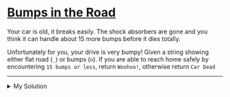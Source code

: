 # [Bumps in the Road](https://www.codewars.com/kata/57ed30dde7728215300005fa)

Your car is old, it breaks easily. The shock absorbers are gone and you think it can handle about 15 more bumps before
it dies totally.

Unfortunately for you, your drive is very bumpy! Given a string showing either flat road (`_`) or bumps (`n`). If you
are able to reach home safely by encountering `15 bumps or less`, return `Woohoo!`, otherwise return `Car Dead`

---

<details><summary>My Solution</summary>

```js
function bump(x) {
  return x.split('').filter(char => char === 'n').length > 15 ? 'Car Dead' : 'Woohoo!'
}
```

</details>
